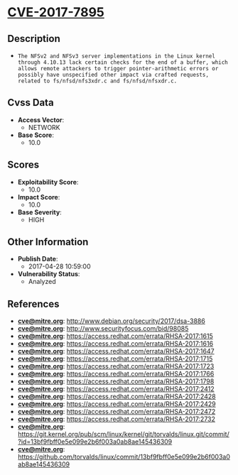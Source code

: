 
# [CVE-2017-7895](https://cve.mitre.org/cgi-bin/cvename.cgi?name=CVE-2017-7895)

## Description

- `The NFSv2 and NFSv3 server implementations in the Linux kernel through 4.10.13 lack certain checks for the end of a buffer, which allows remote attackers to trigger pointer-arithmetic errors or possibly have unspecified other impact via crafted requests, related to fs/nfsd/nfs3xdr.c and fs/nfsd/nfsxdr.c.`

## Cvss Data

- **Access Vector**:
  - NETWORK
- **Base Score**:
  - 10.0

## Scores

- **Exploitability Score**:
  - 10.0
- **Impact Score**:
  - 10.0
- **Base Severity**:
  - HIGH

## Other Information

- **Publish Date**:
  - 2017-04-28 10:59:00
- **Vulnerability Status**:
  - Analyzed

## References

- **cve@mitre.org**: http://www.debian.org/security/2017/dsa-3886
- **cve@mitre.org**: http://www.securityfocus.com/bid/98085
- **cve@mitre.org**: https://access.redhat.com/errata/RHSA-2017:1615
- **cve@mitre.org**: https://access.redhat.com/errata/RHSA-2017:1616
- **cve@mitre.org**: https://access.redhat.com/errata/RHSA-2017:1647
- **cve@mitre.org**: https://access.redhat.com/errata/RHSA-2017:1715
- **cve@mitre.org**: https://access.redhat.com/errata/RHSA-2017:1723
- **cve@mitre.org**: https://access.redhat.com/errata/RHSA-2017:1766
- **cve@mitre.org**: https://access.redhat.com/errata/RHSA-2017:1798
- **cve@mitre.org**: https://access.redhat.com/errata/RHSA-2017:2412
- **cve@mitre.org**: https://access.redhat.com/errata/RHSA-2017:2428
- **cve@mitre.org**: https://access.redhat.com/errata/RHSA-2017:2429
- **cve@mitre.org**: https://access.redhat.com/errata/RHSA-2017:2472
- **cve@mitre.org**: https://access.redhat.com/errata/RHSA-2017:2732
- **cve@mitre.org**: https://git.kernel.org/pub/scm/linux/kernel/git/torvalds/linux.git/commit/?id=13bf9fbff0e5e099e2b6f003a0ab8ae145436309
- **cve@mitre.org**: https://github.com/torvalds/linux/commit/13bf9fbff0e5e099e2b6f003a0ab8ae145436309
